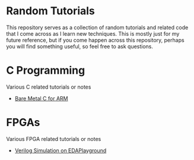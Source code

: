 # Random Tutorials

This repository serves as a collection of random tutorials and related code that I come across as I learn new techniques. This is mostly just for my future reference, but if you come happen across this repository, perhaps you will find something useful, so feel free to ask questions.

# C Programming
Various C related tutorials or notes
* [Bare Metal C for ARM](./bare_metal_C)

# FPGAs
Various FPGA related tutorials or notes
* [Verilog Simulation on EDAPlayground](./verilog_simulation)
